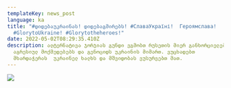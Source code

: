 ```yaml
---
templateKey: news_post
language: ka
title: "#დიდებაუკრაინას! დიდებაგმირებს! #СлаваУкраїні!  Героямслава!
  #GlorytoUkraine! #Glorytotheheroes!"
date: 2022-05-02T08:29:35.410Z
description: ალტერნატივა ჯორჯიას გუნდი ვგმობთ რუსეთის მიერ განხორციელებულ
  აგრესიულ მოქმედებებს და გენოციდს უკრაინის მიმართ. ვუცხადებთ
  მხარდაჭერას  უკრაინელ ხალხს და მშვიდობას ვუსურვებთ მათ.
---
```

<div class="image-list">

![](/media/uploads/georgia-ukraine.jpeg)

</div>